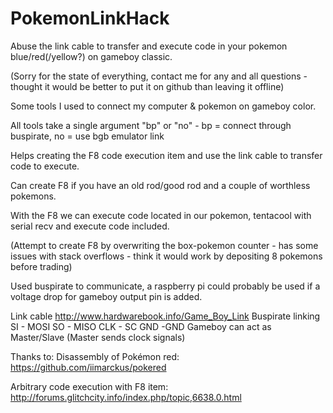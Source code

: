 # PokemonLinkHack
Abuse the link cable to transfer and execute code in your pokemon blue/red(/yellow?) on gameboy classic.

(Sorry for the state of everything, contact me for any and all questions - thought it would be better to put it on github than leaving it offline)

Some tools I used to connect my computer & pokemon on gameboy color.

All tools take a single argument "bp" or "no" - bp = connect through buspirate, no = use bgb emulator link

Helps creating the F8 code execution item and use the link cable to transfer code to execute.

Can create F8 if you have an old rod/good rod and a couple of worthless pokemons.

With the F8 we can execute code located in our pokemon, tentacool with serial recv and execute code included.

(Attempt to create F8 by overwriting the box-pokemon counter - has some issues with stack overflows - 
think it would work by depositing 8 pokemons before trading)

Used buspirate to communicate, a raspberry pi could probably be used if 
a voltage drop for gameboy output pin is added.

Link cable http://www.hardwarebook.info/Game_Boy_Link
Buspirate linking
SI - MOSI
SO - MISO
CLK - SC
GND -GND
Gameboy can act as Master/Slave (Master sends clock signals)




Thanks to:
Disassembly of Pokémon red: https://github.com/iimarckus/pokered

Arbitrary code execution with F8 item: http://forums.glitchcity.info/index.php/topic,6638.0.html
